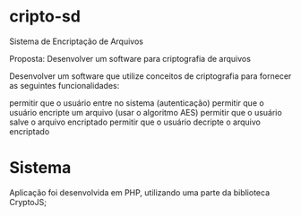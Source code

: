 # cripto-sd
Sistema de Encriptação de Arquivos 

Proposta: Desenvolver um software para criptografia de arquivos

Desenvolver um software que utilize conceitos de criptografia para fornecer as seguintes funcionalidades:

permitir que o usuário entre no sistema (autenticação)
permitir que o usuário encripte um arquivo (usar o algoritmo AES)
permitir que o usuário salve o arquivo encriptado
permitir que o usuário decripte o arquivo encriptado

# Sistema
Aplicação foi desenvolvida em PHP, utilizando uma parte da biblioteca CryptoJS;
